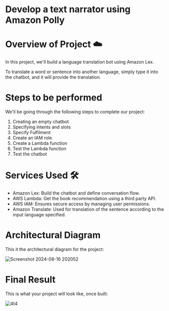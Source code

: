 # Develop a text narrator using Amazon Polly 

# Overview of Project ☁️
In this project, we'll build a language translation bot using Amazon Lex.

To translate a word or sentence into another language, simply type it into the chatbot, and it will provide the translation.

# Steps to be performed 
We'll be going through the following steps to complete our project:

1. Creating an empty chatbot
2. Specifying intents and slots
3. Specify Fulfilment
4. Create an IAM role
5. Create a Lambda function
6. Test the Lambda function
7. Test the chatbot

# Services Used 🛠
* Amazon Lex: Build the chatbot and define conversation flow.
* AWS Lambda: Get the book recommendation using a third party API.
* AWS IAM: Ensures secure access by managing user permissions.
* Amazon Translate: Used for translation of the sentence according to the input language specified.

# Architectural Diagram
This it the architectural diagram for the project:

![Screenshot 2024-08-16 202052](https://github.com/user-attachments/assets/9a3e2f65-94a8-4030-90a0-8e8a294b200f)

# Final Result
This is what your project will look like, once built:

![4t4](https://github.com/user-attachments/assets/35e6f4ae-a651-4d4d-bfdc-461b5eca598f)










